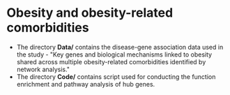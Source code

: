 # Obesity and obesity-related comorbidities

- The directory **Data/** contains the disease-gene association data used in the study - "Key genes and biological mechanisms linked to obesity shared across multiple obesity-related comorbidities identified by network analysis."
- The directory **Code/** contains script used for conducting the function enrichment and pathway analysis of hub genes.
